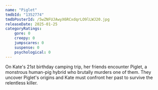 ```yaml
---
name: "Piglet"
tmdbId: "1352774"
tmdbPosterId: /5wZNFUJAwyX6RCxdqrLO9lLWJ20.jpg
releaseDate: 2025-01-25
categoryRatings:
    gore: 0
    creepy: 0
    jumpscares: 0
    suspense: 0
    psychological: 0
---
```

On Kate's 21st birthday camping trip, her friends encounter Piglet, a monstrous human-pig hybrid who brutally murders one of them. They uncover Piglet's origins and Kate must confront her past to survive the relentless killer.
